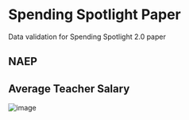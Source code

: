 # Spending Spotlight Paper
 Data validation for Spending Spotlight 2.0 paper
 
 ## NAEP
 
 ## Average Teacher Salary
![image](https://user-images.githubusercontent.com/47952522/225333310-3e17f886-aa25-4089-a228-b1bd2956fee2.png)
